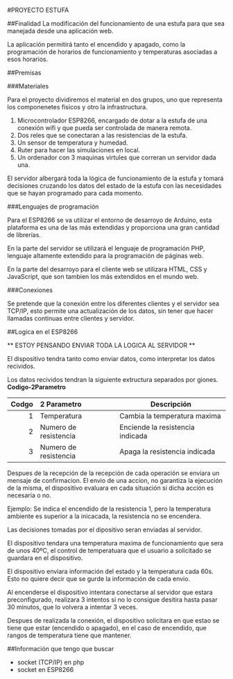 #PROYECTO ESTUFA

##Finalidad
La modificación del funcionamiento de una estufa para que sea manejada desde una aplicación web.

La aplicación permitirá tanto el encendido y apagado, como la programación de horarios de funcionamiento y temperaturas asociadas a esos horarios.

##Premisas

###Materiales

Para el proyecto dividiremos el material en dos grupos, uno que representa los componenetes fisicos y otro la infrastructura.


1. Microcontrolador ESP8266, encargado de dotar a la estufa de una conexión wifi y que pueda ser controlada de manera remota.
2. Dos reles que se conectaran a las resistencias de la estufa.
3. Un sensor de temperatura y humedad.
4. Ruter para hacer las simulaciones en local.
5. Un ordenador con 3 maquinas virtules que correran un servidor dada una.

El servidor albergará toda la lógica de funcionamiento de la estufa y tomará decisiones cruzando los datos del estado de la estufa con las necesidades que se hayan programado para cada momento.

###Lenguajes de programación

Para el ESP8266 se va utilizar el entorno de desarroyo de Arduino, esta plataforma es una de las más extendidas y proporciona una gran cantidad de librerías.

En la parte del servidor se utilizará el lenguaje de programación PHP, lenguaje altamente extendido para la programación de páginas web.

En la parte del desarroyo para el cliente web se utilizara HTML, CSS y JavaScript, que son tambien los más extendidos en el mundo web.


###Conexiones

Se pretende que la conexión entre los diferentes clientes y el servidor sea TCP/IP, esto permite una actualización de los datos, sin tener que hacer llamadas continuas entre clientes y servidor.

##Logica en el ESP8266

** ESTOY PENSANDO ENVIAR TODA LA LOGICA AL SERVIDOR **

El dispositivo tendra tanto como enviar datos, como interpretar los datos recividos.

Los datos recividos tendran la siguiente extructura separados por giones.
**Codigo-2Parametro**

|  Codgo | 2 Parametro | Descripción |
|--------:|:--------|--------|
|        1|Temperatura        		| Cambia la temperatura maxima |
|        2|Numero de resistencia	| Enciende la resistencia indicada |
|        3|Numero de resistencia    | Apaga la resistencia indicada |

Despues de la recepción de la recepción de cada operación se enviara un mensaje de confirmacion.
El envio de una accion, no garantiza la ejecución de la misma, el dispositivo evaluara en cada situación si dicha acción es necesaria o no.

Ejemplo:
Se indica el encendido de la resistencia 1, pero la temperatura ambiente es superior a la inicacada, la resistencia no se encendera.

Las decisiones tomadas por el dipositivo seran enviadas al servidor.

El dispositivo tendara una temperatura maxima de funcionamiento que sera de unos 40ºC, el control de temperatuara que el usuario a solicitado se guardara en el dispositivo.

El dispositivo enviara información del estado y la temperatura cada 60s. Esto no quiere decir que se gurde la información de cada envio.

Al encenderse el dispositivo intentara conectarse al servidor que estara preconfigurado, realizara 3 intentos si no lo consigue desitira hasta pasar 30 minutos, que lo volvera a intentar 3 veces.

Despues de realizada la conexión, el dispositivo solicitara en que estao se tiene que estar (encendido o apagado), en el caso de encendido, que rangos de temperatura tiene que mantener.


##Información que tengo que buscar

- socket (TCP/IP) en php
- socket en ESP8266
